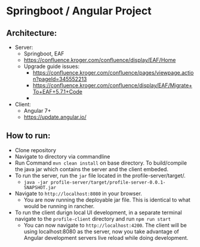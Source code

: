 
# Springboot / Angular Project


## Architecture:
* Server:
    * Springboot, EAF
    * https://confluence.kroger.com/confluence/display/EAF/Home
    * Upgrade guide issues:
      * https://confluence.kroger.com/confluence/pages/viewpage.action?pageId=345552213
      * https://confluence.kroger.com/confluence/display/EAF/Migrate+To+EAF+5.7.1+Code
      * 
* Client:
  * Angular 7+
  * https://update.angular.io/
  

## How to run:
* Clone repository
* Navigate to directory via commandline
* Run Command `mvn clean install` on base directory. To build/compile the java jar which contains the server and the client embeded.
* To run the server, run the `jar` file located in the profile-server/target/.
  * `java -jar profile-server/target/profile-server-0.0.1-SNAPSHOT.jar`
* Navigate to `http://localhost:8080` in your browser.
  * You are now running the deployable jar file. This is identical to what would be running in rancher.
* To run the client durign local UI development, in a separate terminal navigate to the `profile-client` directory and run `npm run start`
  * You can now navigate to `http://localhost:4200`. The client will be using localhost:8080 as the server, now you take advantage of Angular development servers live reload while doing development.
